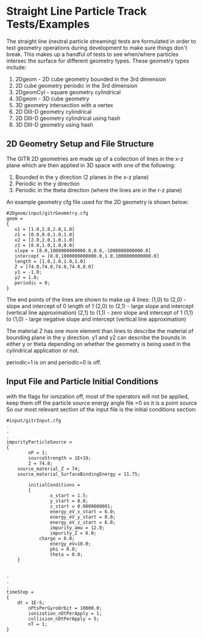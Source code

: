# Straight Line Particle Track Tests/Examples
The straight line (neutral particle streaming) tests are formulated in order
to test geometry operations during development to make sure things don't break.
This makes up a handful of tests to see when/where particles intersec the surface
for different geometry types. These geometry types include:
1. 2Dgeom - 2D cube geometry bounded in the 3rd dimension
2. 2D cube geometry periodic in the 3rd dimension
3. 2DgeomCyl - square geometry cylindrical
4. 3Dgeom - 3D cube geometry
5. 3D geometry intersection with a vertex
6. 2D DIII-D geometry cylindrical
7. 2D DIII-D geometry cylindrical using hash
8. 3D DIII-D geometry using hash

## 2D Geometry Setup and File Structure
The GITR 2D geometries are made up of a collection of lines in the x-z plane which are then 
applied in 3D space with one of the following:
1. Bounded in the y direction (2 planes in the x-z plane)
2. Periodic in the y direction
3. Periodic in the theta direction (where the lines are in the r-z plane)

An example geometry cfg file used for the 2D geometry is shown below:
```
#2Dgeom/input/gitrGeometry.cfg
geom = 
{
   x1 = [1.0,2.0,2.0,1.0] 
   z1 = [0.0,0.0,1.0,1.0] 
   x2 = [2.0,2.0,1.0,1.0] 
   z2 = [0.0,1.0,1.0,0.0]
   slope = [0.0,1000000000000.0,0.0,-1000000000000.0]
   intercept = [0.0,1000000000000.0,1.0,1000000000000.0]
   length = [1.0,1.0,1.0,1.0]   
   Z = [74.0,74.0,74.0,74.0,0.0]       
   y1 = -1.0;
   y2 = 1.0;
   periodic = 0;
}

```
The end points of the lines are shown to make up 4 lines:
(1,0) to (2,0) - slope and intercept of 0 length of 1
(2,0) to (2,1) - large slope and intercept (vertical line approximation)
(2,1) to (1,1) - zero slope and intercept of 1
(1,1) to (1,0) - large negative slope and intercept (vertical line approximation)

The material Z has one more element than lines to describe the material of bounding plane in the y direction.
y1 and y2 can describe the bounds in either y or theta depending on whether the geometry is being used in the cylindrical application or not.

periodic=1 is on and periodic=0 is off.
## Input File and Particle Initial Conditions
with the flags for ionization off, most of the operators will not be applied, keep them off
the particle source energy angle file =0 so it is a point source
So our most relevant section of the input file is the initial conditions section:
```
#input/gitrInput.cfg
.
.
.
impurityParticleSource = 
{
        nP = 1;
        sourceStrength = 1E+19;
        Z = 74.0;
    source_material_Z = 74;
    source_material_SurfaceBindingEnergy = 11.75;

        initialConditions = 
        {       
                x_start = 1.5;
                y_start = 0.0;
                z_start = 0.0000000001;
                energy_eV_x_start = 6.0;
                energy_eV_y_start = 0.0;
                energy_eV_z_start = 6.0;
                impurity_amu = 12.0;
                impurity_Z = 6.0;
            charge = 0.0;
                energy_eV=10.0;
                phi = 0.0;
                theta = 0.0;
    }


.
.
.
timeStep = 
{
    dt = 1E-5;
        nPtsPerGyroOrbit = 10000.0;
        ionization_nDtPerApply = 1;
        collision_nDtPerApply = 5;
        nT = 1;
}
```
